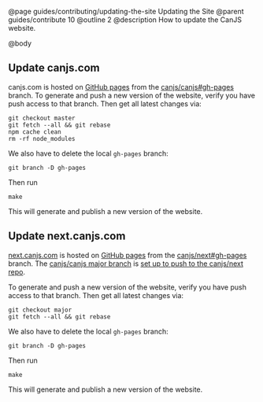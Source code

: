 @page guides/contributing/updating-the-site Updating the Site
@parent guides/contribute 10
@outline 2
@description How to update the CanJS website.

@body

## Update canjs.com

canjs.com is hosted on [GitHub pages](https://pages.github.com/) from the [canjs/canjs#gh-pages](https://github.com/canjs/canjs/tree/gh-pages) branch. To generate and push a new version of the website, verify you have push access to that branch. Then get all latest changes via:

```
git checkout master
git fetch --all && git rebase
npm cache clean
rm -rf node_modules
```

We also have to delete the local `gh-pages` branch:

```
git branch -D gh-pages
```

Then run

```
make
```

This will generate and publish a new version of the website.

## Update next.canjs.com

[next.canjs.com](https://next.canjs.com/) is hosted on [GitHub pages](https://pages.github.com/) from the [canjs/next#gh-pages](https://github.com/canjs/next/tree/gh-pages) branch. The [canjs/canjs major branch](https://github.com/canjs/canjs/tree/major) is [set up to push to the canjs/next repo](https://github.com/canjs/canjs/commit/2b0ff81a211701cc22f17743cf90236160a94390).

To generate and push a new version of the website, verify you have push access to that branch. Then get all latest changes via:

```
git checkout major
git fetch --all && git rebase
```

We also have to delete the local `gh-pages` branch:

```
git branch -D gh-pages
```

Then run

```
make
```

This will generate and publish a new version of the website.
